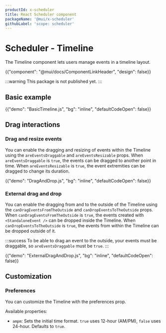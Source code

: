```yaml
---
productId: x-scheduler
title: React Scheduler component
packageName: '@mui/x-scheduler'
githubLabel: 'scope: scheduler'
---
```


# Scheduler - Timeline

<p class="description">The Timeline component lets users manage events in a timeline layout.</p>

{{"component": "@mui/docs/ComponentLinkHeader", "design": false}}

:::warning
This package is not published yet.
:::

## Basic example

{{"demo": "BasicTimeline.js", "bg": "inline", "defaultCodeOpen": false}}

## Drag interactions

### Drag and resize events

You can enable the dragging and resizing of events within the Timeline using the `areEventsDraggable` and `areEventsResizable` props.
When `areEventsDraggable` is `true`, the events can be dragged to another point in time.
When `areEventsResizable` is `true`, the event extremities can be dragged to change its duration.

{{"demo": "DragAndDrop.js", "bg": "inline", "defaultCodeOpen": false}}

### External drag and drop

You can enable the dragging from and to the outside of the Timeline using the `canDragEventsFromTheOutside` and `canDropEventsToTheOutside` props.
When `canDragEventsFromTheOutside` is `true`, the events created with `<StandaloneEvent />` can be dropped inside the Timeline.
When `canDropEventsToTheOutside` is `true`, the events from within the Timeline can be dropped outside of it.

:::success
To be able to drag an event to the outside, your events must be draggable, so `areEventsDraggable` must be `true`.
:::

{{"demo": "ExternalDragAndDrop.js", "bg": "inline", "defaultCodeOpen": false}}

## Customization

### Preferences

You can customize the Timeline with the preferences prop.

Available properties:

- `ampm`: Sets the initial time format. `true` uses 12-hour (AM/PM), `false` uses 24-hour. Defaults to `true`.
